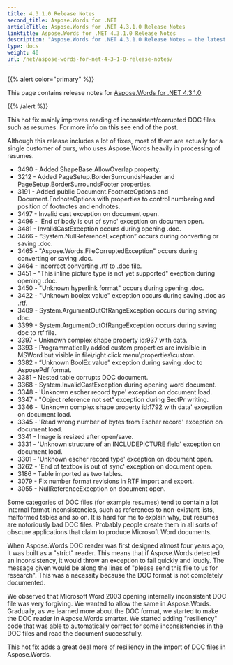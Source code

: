 ```yaml
---
title: 4.3.1.0 Release Notes
second_title: Aspose.Words for .NET
articleTitle: Aspose.Words for .NET 4.3.1.0 Release Notes
linktitle: Aspose.Words for .NET 4.3.1.0 Release Notes
description: "Aspose.Words for .NET 4.3.1.0 Release Notes – the latest updates and fixes."
type: docs
weight: 40
url: /net/aspose-words-for-net-4-3-1-0-release-notes/
---
```


{{% alert color="primary" %}}

This page contains release notes for [Aspose.Words for .NET 4.3.1.0](https://releases.aspose.com/words/net/)

{{% /alert %}}

This hot fix mainly improves reading of inconsistent/corrupted DOC files such as resumes. For more info on this see end of the post.

Although this release includes a lot of fixes, most of them are actually for a single customer of ours, who uses Aspose.Words heavily in processing of resumes.

- 3490 - Added ShapeBase.AllowOverlap property.
- 3212 - Added PageSetup.BorderSurroundsHeader and PageSetup.BorderSurroundsFooter properties.
- 3191 - Added public Document.FootnoteOptions and Document.EndnoteOptions with properties to control numbering and position of footnotes and endnotes.
- 3497 - Invalid cast exception on document open.
- 3496 - 'End of body is out of sync' exception on documen open.
- 3481 - InvalidCastException occurs during opening .doc.
- 3466 - “System.NullReferenceException” occurs during converting or saving .doc.
- 3465 - "Aspose.Words.FileCorruptedException" occurs during converting or saving .doc.
- 3464 - Incorrect converting .rtf to .doc file.
- 3451 - "This inline picture type is not yet supported" exeption during opening .doc.
- 3450 - "Unknown hyperlink format" occurs during opening .doc.
- 3422 - "Unknown boolex value" exception occurs during saving .doc as .rtf.
- 3409 - System.ArgumentOutOfRangeException occurs during saving doc.
- 3399 - System.ArgumentOutOfRangeException occurs during saving doc to rtf file.
- 3397 - Unknown complex shape property id:937 with data.
- 3393 - Programmatically added custom properties are invisible in MSWord but visible in file\right click menu\properties\custom.
- 3382 - “Unknown BoolEx value” exception during saving .doc to AsposePdf format.
- 3381 - Nested table corrupts DOC document.
- 3368 - System.InvalidCastException during opening word document.
- 3348 - 'Unknown escher record type' exception on document load.
- 3347 - "Object reference not set" exception during SectPr writing.
- 3346 - 'Unknown complex shape property id:1792 with data' exception on document load. 
- 3345 - 'Read wrong number of bytes from Escher record' exception on document load.
- 3341 - Image is resized after open/save.
- 3331 - 'Unknown structure of an INCLUDEPICTURE field' exception on document load.
- 3301 - 'Unknown escher record type' exception on document open.
- 3262 - 'End of textbox is out of sync' exception on document open.
- 3186 - Table imported as two tables.
- 3079 - Fix number format revisions in RTF import and export.
- 3055 - NullReferenceException on document open.

Some categories of DOC files (for example resumes) tend to contain a lot internal format inconsistencies, such as references to non-existant lists, malformed tables and so on. It is hard for me to explain why, but resumes are notoriously bad DOC files. Probably people create them in all sorts of obscure applications that claim to produce Microsoft Word documents.

When Aspose.Words DOC reader was first designed almost four years ago, it was built as a "strict" reader. This means that if Aspose.Words detected an inconsistency, it would throw an exception to fail quickly and loudly. The message given would be along the lines of "please send this file to us for research". This was a necessity because the DOC format is not completely documented.

We observed that Microsoft Word 2003 opening internally inconsistent DOC file was very forgiving. We wanted to allow the same in Aspose.Words. Gradually, as we learned more about the DOC format, we started to make the DOC reader in Aspose.Words smarter. We started adding "resiliency" code that was able to automatically correct for some inconsistencies in the DOC files and read the document successfully. 

This hot fix adds a great deal more of resiliency in the import of DOC files in Aspose.Words.


